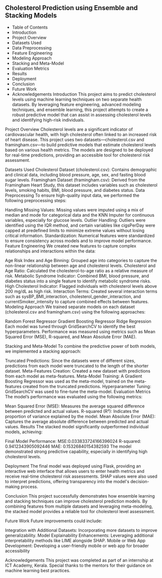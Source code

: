 ## Cholesterol Prediction using Ensemble and Stacking Models
- Table of Contents
- Introduction
- Project Overview
- Datasets Used
- Data Preprocessing
- Feature Engineering
- Modeling Approach
- Stacking and Meta-Model
- Evaluation Metrics
- Results
- Deployment
- Conclusion
- Future Work
- Acknowledgements
Introduction
This project aims to predict cholesterol levels using machine learning techniques on two separate health datasets. By leveraging feature engineering, advanced modeling techniques, and ensemble learning, this project attempts to create a robust predictive model that can assist in assessing cholesterol levels and identifying high-risk individuals.

Project Overview
Cholesterol levels are a significant indicator of cardiovascular health, with high cholesterol often linked to an increased risk of heart disease. This project uses two datasets—cholesterol.csv and framingham.csv—to build predictive models that estimate cholesterol levels based on various health metrics. The models are designed to be deployed for real-time predictions, providing an accessible tool for cholesterol risk assessment.

Datasets Used
Cholesterol Dataset (cholesterol.csv): Contains demographic and clinical data, including blood pressure, age, sex, and fasting blood sugar levels.
Framingham Dataset (framingham.csv): Derived from the Framingham Heart Study, this dataset includes variables such as cholesterol levels, smoking habits, BMI, blood pressure, and diabetes status.
Data Preprocessing
To ensure high-quality input data, we performed the following preprocessing steps:

Handling Missing Values: Missing values were imputed using a mix of median and mode for categorical data and the KNN Imputer for continuous variables, especially for glucose levels.
Outlier Handling: Outliers were identified using the IQR method, and certain variables like cigsPerDay were capped at predefined limits to minimize extreme values without losing critical information.
Standardization: Numerical features were standardized to ensure consistency across models and to improve model performance.
Feature Engineering
We created new features to capture complex relationships and interactions within the data:

Age Risk Index and Age Binning: Grouped age into categories to capture the non-linear relationship between age and cholesterol levels.
Cholesterol and Age Ratio: Calculated the cholesterol-to-age ratio as a relative measure of risk.
Metabolic Syndrome Indicator: Combined BMI, blood pressure, and diabetes status into a single feature to identify metabolic syndrome risks.
High Cholesterol Indicator: Flagged individuals with cholesterol levels above 200 mg/dL as high risk.
Interaction Terms: Created several interaction terms such as sysBP_BMI_interaction, cholesterol_gender_interaction, and currentSmoker_intensity to capture combined effects between features.
Modeling Approach
We trained separate models on each dataset (cholesterol.csv and framingham.csv) using the following approaches:

Random Forest Regressor
Gradient Boosting Regressor
Ridge Regression
Each model was tuned through GridSearchCV to identify the best hyperparameters. Performance was measured using metrics such as Mean Squared Error (MSE), R-squared, and Mean Absolute Error (MAE).

Stacking and Meta-Model
To combine the predictive power of both models, we implemented a stacking approach:

Truncated Predictions: Since the datasets were of different sizes, predictions from each model were truncated to the length of the shorter dataset.
Meta-Features Creation: Created a new dataset with predictions from each model as meta-features.
Meta-Model Training: A Gradient Boosting Regressor was used as the meta-model, trained on the meta-features created from the truncated predictions.
Hyperparameter Tuning: GridSearchCV was used to fine-tune the meta-model.
Evaluation Metrics
The model’s performance was evaluated using the following metrics:

Mean Squared Error (MSE): Measures the average squared difference between predicted and actual values.
R-squared (R²): Indicates the proportion of variance explained by the model.
Mean Absolute Error (MAE): Captures the average absolute difference between predicted and actual values.
Results
The stacked model significantly outperformed individual models, achieving:

Final Model Performance:
MSE:0.033833724166396024
R-squared:  0.9412343905092446
MAE: 0.15326840154382593
The model demonstrated strong predictive capability, especially in identifying high cholesterol levels.

Deployment
The final model was deployed using Flask, providing an interactive web interface that allows users to enter health metrics and receive real-time cholesterol risk assessments. SHAP values were also used to interpret predictions, offering transparency into the model's decision-making process.

Conclusion
This project successfully demonstrates how ensemble learning and stacking techniques can improve cholesterol prediction models. By combining features from multiple datasets and leveraging meta-modeling, the stacked model provides a reliable tool for cholesterol level assessment.

Future Work
Future improvements could include:

Integration with Additional Datasets: Incorporating more datasets to improve generalizability.
Model Explainability Enhancements: Leveraging additional interpretability methods like LIME alongside SHAP.
Mobile or Web App Development: Developing a user-friendly mobile or web app for broader accessibility

Acknowledgements
This project was completed as part of an internship at ICT Academy, Kerala. Special thanks to the mentors for their guidance on machine learning best practices.
